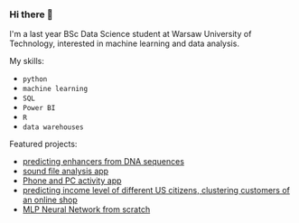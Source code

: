 ### Hi there 👋

I'm a last year BSc Data Science student at Warsaw University of Technology, interested in machine learning and data analysis.

My skills:
* `python`
* `machine learning`
* `SQL`
* `Power BI`
* `R`
* `data warehouses`

Featured projects:
* [predicting enhancers from DNA sequences](https://github.com/michtom/enhancer-prediction)
* [sound file analysis app](https://github.com/michtom/AiPD_proj1)
* [Phone and PC activity app](https://github.com/michtom/Activity_App)
* [predicting income level of different US citizens, clustering customers of an online shop](https://github.com/michtom/Introduction_to_Machine_Learning)
* [MLP Neural Network from scratch](https://github.com/michtom/MLP-from-scratch)
<!--
**michtom/michtom** is a ✨ _special_ ✨ repository because its `README.md` (this file) appears on your GitHub profile.

Here are some ideas to get you started:

- 🔭 I’m currently working on ...
- 🌱 I’m currently learning ...
- 👯 I’m looking to collaborate on ...
- 🤔 I’m looking for help with ...
- 💬 Ask me about ...
- 📫 How to reach me: ...
- 😄 Pronouns: ...
- ⚡ Fun fact: ...
-->
